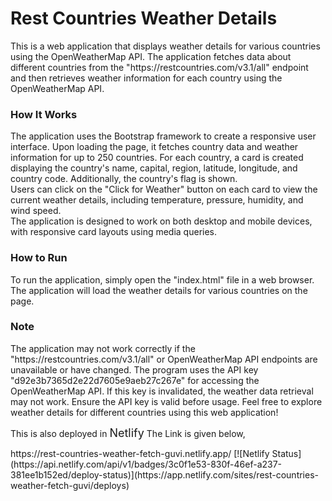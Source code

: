 <h1>Rest Countries Weather Details</h1>
<p>
This is a web application that displays weather details for various countries using the OpenWeatherMap API. The application fetches data about different countries from the "https://restcountries.com/v3.1/all" endpoint and then retrieves weather information for each country using the OpenWeatherMap API.
</p>
<h3>How It Works</h3>
<p>
The application uses the Bootstrap framework to create a responsive user interface.
Upon loading the page, it fetches country data and weather information for up to 250 countries.
For each country, a card is created displaying the country's name, capital, region, latitude, longitude, and country code. Additionally, the country's flag is shown.
<br>
Users can click on the "Click for Weather" button on each card to view the current weather details, including temperature, pressure, humidity, and wind speed.
<br>
The application is designed to work on both desktop and mobile devices, with responsive card layouts using media queries.
<h3>How to Run</h3>
<p>
To run the application, simply open the "index.html" file in a web browser.
The application will load the weather details for various countries on the page.
</p>
<h3>Note</h3>
<p>
The application may not work correctly if the "https://restcountries.com/v3.1/all" or OpenWeatherMap API endpoints are unavailable or have changed.
The program uses the API key "d92e3b7365d2e22d7605e9aeb27c267e" for accessing the OpenWeatherMap API. If this key is invalidated, the weather data retrieval may not work. Ensure the API key is valid before usage.
Feel free to explore weather details for different countries using this web application!
</p>
<p>
This is also deployed in <span style="font-size: large">Netlify</span> The Link is given below,
</p>
https://rest-countries-weather-fetch-guvi.netlify.app/ [![Netlify Status](https://api.netlify.com/api/v1/badges/3c0f1e53-830f-46ef-a237-381ee1b152ed/deploy-status)](https://app.netlify.com/sites/rest-countries-weather-fetch-guvi/deploys) 

